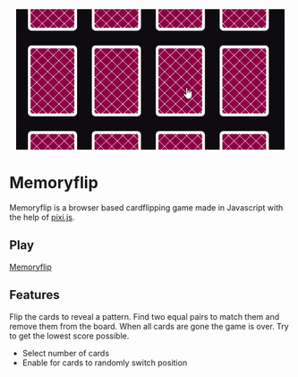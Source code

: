 <div align="center">
    <img src="resources/memoryflip.gif" />
</div>

# Memoryflip

Memoryflip is a browser based cardflipping game made in Javascript with the help of [pixi.js](http://www.pixijs.com/).


## Play

[Memoryflip](https://rikhartbekkevold.github.io/projects/cardflip-game/index.html)


## Features

Flip the cards to reveal a pattern. Find two equal pairs to match them and remove them from the board. When
all cards are gone the game is over. Try to get the lowest score possible.

- Select number of cards
- Enable for cards to randomly switch position
